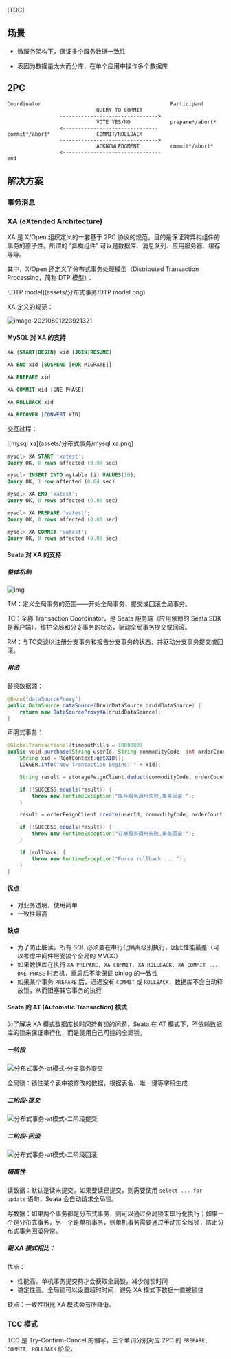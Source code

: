 [TOC]

## 场景

- 微服务架构下，保证多个服务数据一致性

- 表因为数据量太大而分库，在单个应用中操作多个数据库

## 2PC

```
Coordinator                                          Participant
                             QUERY TO COMMIT
                 -------------------------------->
                             VOTE YES/NO             prepare*/abort*
                 <-------------------------------
commit*/abort*               COMMIT/ROLLBACK
                 -------------------------------->
                             ACKNOWLEDGMENT          commit*/abort*
                 <--------------------------------  
end
```

## 解决方案

### 事务消息



### XA (eXtended Architecture)

XA 是 X/Open 组织定义的一套基于 2PC 协议的规范，目的是保证跨异构组件的事务的原子性。所谓的 “异构组件” 可以是数据库、消息队列、应用服务器、缓存等等。

其中，X/Open 还定义了分布式事务处理模型（Distributed Transaction Processing，简称 DTP 模型）：



![DTP model](assets/分布式事务/DTP model.png)

XA 定义的规范：

![image-20210801223921321](assets/分布式事务/image-20210801223921321.png)

#### MySQL 对 XA 的支持

```sql
XA {START|BEGIN} xid [JOIN|RESUME]

XA END xid [SUSPEND [FOR MIGRATE]]

XA PREPARE xid

XA COMMIT xid [ONE PHASE]

XA ROLLBACK xid

XA RECOVER [CONVERT XID]
```

交互过程：

![mysql xa](assets/分布式事务/mysql xa.png)



```sql
mysql> XA START 'xatest';
Query OK, 0 rows affected (0.00 sec)

mysql> INSERT INTO mytable (i) VALUES(10);
Query OK, 1 row affected (0.04 sec)

mysql> XA END 'xatest';
Query OK, 0 rows affected (0.00 sec)

mysql> XA PREPARE 'xatest';
Query OK, 0 rows affected (0.00 sec)

mysql> XA COMMIT 'xatest';
Query OK, 0 rows affected (0.00 sec)
```

#### Seata 对 XA 的支持

##### 整体机制

![img](assets/分布式事务/TB1hSpccIVl614jSZKPXXaGjpXa-1330-924.png)

TM：定义全局事务的范围——开始全局事务、提交或回滚全局事务。

TC：全称 Transaction Coordinator，是 Seata 服务端（应用依赖的 Seata SDK 是客户端），维护全局和分支事务的状态，驱动全局事务提交或回滚。

RM：与TC交谈以注册分支事务和报告分支事务的状态，并驱动分支事务提交或回滚。

##### 用法

替换数据源：

```java
@Bean("dataSourceProxy")
public DataSource dataSource(DruidDataSource druidDataSource) {
	return new DataSourceProxyXA(druidDataSource);
}
```

声明式事务：

```java
@GlobalTransactional(timeoutMills = 1000000)
public void purchase(String userId, String commodityCode, int orderCount, boolean rollback) {
    String xid = RootContext.getXID();
    LOGGER.info("New Transaction Begins: " + xid);

    String result = storageFeignClient.deduct(commodityCode, orderCount);

    if (!SUCCESS.equals(result)) {
        throw new RuntimeException("库存服务调用失败,事务回滚!");
    }

    result = orderFeignClient.create(userId, commodityCode, orderCount);

    if (!SUCCESS.equals(result)) {
        throw new RuntimeException("订单服务调用失败,事务回滚!");
    }

    if (rollback) {
        throw new RuntimeException("Force rollback ... ");
    }
}
```

#### 优点

- 对业务透明，使用简单
- 一致性最高

#### 缺点

- 为了防止脏读，所有 SQL 必须要在串行化隔离级别执行，因此性能最差（可以考虑中间件层面搞个全局的 MVCC）
- 如果数据库在执行 `XA PREPARE, XA COMMIT, XA ROLLBACK, XA COMMIT ... ONE PHASE` 时宕机，重启后不能保证 binlog 的一致性
- 如果某个事务 `PREPARE` 后，迟迟没有 `COMMIT` 或 `ROLLBACK`，数据库不会自动释放锁，从而阻塞其它事务的执行

#### Seata 的 AT (Automatic Transaction) 模式

为了解决 XA 模式数据库长时间持有锁的问题，Seata 在 AT 模式下，不依赖数据库的锁来保证串行化，而是使用自己可控的全局锁。

##### 一阶段

![分布式事务-at模式-分支事务提交](assets/分布式事务/分布式事务-at模式-分支事务提交.png)

全局锁：锁住某个表中被修改的数据，根据表名、唯一键等字段生成

##### 二阶段-提交

![分布式事务-at模式-二阶段提交](assets/分布式事务/分布式事务-at模式-二阶段提交.png)

##### 二阶段-回滚

![分布式事务-at模式-二阶段回滚](assets/分布式事务/分布式事务-at模式-二阶段回滚.png)

##### 隔离性

读数据：默认是读未提交。如果要读已提交，则需要使用 `select ... for update` 语句，Seata 会自动请求全局锁。

写数据：如果两个事务都是分布式事务，则可以通过全局锁来串行化执行；如果一个是分布式事务，另一个是单机事务，则单机事务需要通过手动加全局锁，防止分布式事务回滚异常。

##### 跟 XA 模式相比：

优点：

- 性能高。单机事务提交前才会获取全局锁，减少加锁时间
- 稳定性高。全局锁可以设置超时时间，避免 XA 模式下数据一直被锁住

缺点：一致性相比 XA 模式会有所降低。

### TCC 模式

TCC 是 Try-Confirm-Cancel 的缩写，三个单词分别对应 2PC 的 `PREPARE, COMMIT, ROLLBACK` 阶段，

